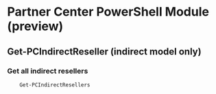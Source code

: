 # Partner Center PowerShell Module (preview) #

## Get-PCIndirectReseller (indirect model only) ##

### Get all indirect resellers ###

```powershell
    Get-PCIndirectResellers
```
